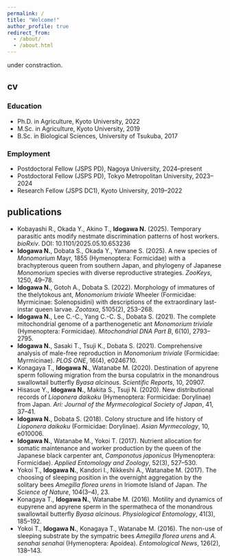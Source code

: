 ```yaml
---
permalink: /
title: "Welcome!"
author_profile: true
redirect_from: 
  - /about/
  - /about.html
---
```

under constraction.
## cv
### Education
- Ph.D. in Agriculture, Kyoto University, 2022  
- M.Sc. in Agriculture, Kyoto University, 2019  
- B.Sc. in Biological Sciences, University of Tsukuba, 2017
### Employment
- Postdoctoral Fellow (JSPS PD), Nagoya University, 2024–present  
- Postdoctoral Fellow (JSPS PD), Tokyo Metropolitan University, 2023–2024  
- Research Fellow (JSPS DC1), Kyoto University, 2019–2022

## publications
- Kobayashi R., Okada Y., Akino T., **Idogawa N.** (2025). Temporary parasitic ants modify nestmate discrimination patterns of host workers. *bioRxiv*. DOI: 10.1101/2025.05.10.653236  
- **Idogawa N.**, Dobata S., Okada Y., Yamane S. (2025). A new species of *Monomorium* Mayr, 1855 (Hymenoptera: Formicidae) with a brachypterous queen from southern Japan, and phylogeny of Japanese *Monomorium* species with diverse reproductive strategies. *ZooKeys*, 1250, 49–78.  
- **Idogawa N.**, Gotoh A., Dobata S. (2022). Morphology of immatures of the thelytokous ant, *Monomorium triviale* Wheeler (Formicidae: Myrmicinae: Solenopsidini) with descriptions of the extraordinary last-instar queen larvae. *Zootaxa*, 5105(2), 253–268.  
- **Idogawa N.**, Lee C.-C., Yang C.-C. S., Dobata S. (2021). The complete mitochondrial genome of a parthenogenetic ant *Monomorium triviale* (Hymenoptera: Formicidae). *Mitochondrial DNA Part B*, 6(10), 2793–2795.  
- **Idogawa N.**, Sasaki T., Tsuji K., Dobata S. (2021). Comprehensive analysis of male-free reproduction in *Monomorium triviale* (Formicidae: Myrmicinae). *PLOS ONE*, 16(4), e0246710.  
- Konagaya T., **Idogawa N.**, Watanabe M. (2020). Destination of apyrene sperm following migration from the bursa copulatrix in the monandrous swallowtail butterfly *Byasa alcinous*. *Scientific Reports*, 10, 20907.  
- Hisasue Y., **Idogawa N.**, Makita S., Tsuji N. (2020). New distributional records of *Lioponera daikoku* (Hymenoptera: Formicidae: Dorylinae) from Japan. *Ari: Journal of the Myrmecological Society of Japan*, 41, 37–41.  
- **Idogawa N.**, Dobata S. (2018). Colony structure and life history of *Lioponera daikoku* (Formicidae: Dorylinae). *Asian Myrmecology*, 10, e010006.  
- **Idogawa N.**, Watanabe M., Yokoi T. (2017). Nutrient allocation for somatic maintenance and worker production by the queen of the Japanese black carpenter ant, *Camponotus japonicus* (Hymenoptera: Formicidae). *Applied Entomology and Zoology*, 52(3), 527–530.  
- Yokoi T., **Idogawa N.**, Kandori I., Nikkeshi A., Watanabe M. (2017). The choosing of sleeping position in the overnight aggregation by the solitary bees *Amegilla florea urens* in Iriomote Island of Japan. *The Science of Nature*, 104(3–4), 23.  
- Konagaya T., **Idogawa N.**, Watanabe M. (2016). Motility and dynamics of eupyrene and apyrene sperm in the spermatheca of the monandrous swallowtail butterfly *Byasa alcinous*. *Physiological Entomology*, 41(3), 185–192.  
- Yokoi T., **Idogawa N.**, Konagaya T., Watanabe M. (2016). The non-use of sleeping substrate by the sympatric bees *Amegilla florea urens* and *A. senahai senahai* (Hymenoptera: Apoidea). *Entomological News*, 126(2), 138–143.  
